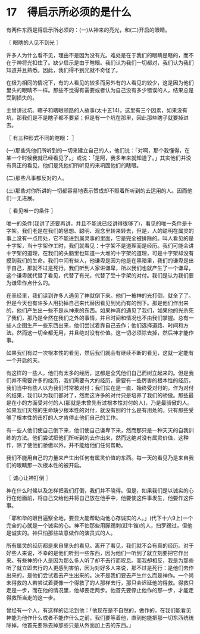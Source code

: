 # 17　得启示所必须的是什么


有两件东西是得启示所必须的：(一)从神来的亮光，和(二)开启的眼睛。



〖 眼瞎的人见不到光 〗

许多人为什么看不见，理由不是因为没有光。难处是在于我们的眼睛是瞎的，而不在于神将光扣住了。缺少启示是由于瞎眼。我们认为我们一切都对，我们认为我们知道并且熟悉。因此，我们得不到光就不奇怪了。

在极为相同的情况下，有的人看见的较多而另外有的人看见的较少，这是因为他们里头的眼睛不一样。那些不觉得有需要或者认为自己没有多少错误的人，结果总是受到损失的。

主曾讲过坑、瞎子和瞎眼领路的人故事(太十五14)。这里有三个因素，如果没有坑，那我们是不是瞎子都不要紧；但是有一个坑在那里，因此那些瞎子就要掉进去。



〖 有三种形式不同的瞎眼： 〗

(一)那些凭他们所听到的一切来建立自己的人，他们说：「对啊，那个我懂得，在某一个时候我就已经看见了。」或说：「是阿，我多年来就知道了。」其实他们并没有真正的看见，他们是凭他们所听见的来巩固他们的瞎眼。

(二)那些凡事都反对的人。

(三)那些对你所讲的一切都容易地表示赞成却不照着所听到的去运用的人。因而他们一无进展。



〖 看见唯一的条件 〗

唯一的条件(我讲了还要再讲，并且不能说已经讲得很够了)，看见的唯一条件是十字架。我们老是在我们的思想、聪明、观念里转来转去，但是，人的聪明在属灵的事上没有一点用处，它不能进到属灵事的里面，它是完全被排除的。叫人看见的是十字架，当十字架作工时，我们就看见：十字架不是道理而是经历。我们可能会讲十字架的道理，在我们的头脑里也知道一大堆的十字架的道理，可是十字架却没有摸到我们的生命。我们中间有些人，他谦卑是因为他是在黑暗里，我们的谦卑是出于自己，那就不过是死行。我们听到人家讲谦卑，所以我们也就产生了一个谦卑，这个谦卑就代替了看见，代替了有光，代替了受十字架的对付。我们是认为我们要为谦卑作点什么的。

在圣经里，我们读到许多人遇见了神就倒下来。他们一被神的光打倒，就全了了。但是今天也有许多人用扔掉自己来代替因看见到光而有的倒下。那是他们作出来的，他们产生出一些不是从神来的东西。如果神真的遇见了我们，如果他的光杀死了我们，那乃是全然在我们之外的事情，并且时间和情况也不由我们掌握。总有一些人企图生产一些东西出来，他们尝试着靠自己去作；他们选择道路、时间和方法。然而这一切全都无用，并且绝对没有价值。这一切必须除去掉，然后神才能作事。

如果我们有过一次根本性的看见，然后我们就会有继续不断的看见，这就一定能有一个开启的天。

有这样的一些人，他们有太多的经历，这都是全凭他们自己而树立起来的。但是我们并不需要许多的经历，我们需要有大的经历，需要有一些厉害的根本性的经历。我们当中有些人以为我们时常被对付；我们实在是一直、始终受对付的。作为对付的结果，我们以为我们都对了，然而这许多的对付只是培养了我们的骄傲。那些最是在小的方面受对付的人(那就是未曾先有过根本性对付的人)，乃是最骄傲的人。如果我们天然的生命缺少根本性的对付，就没有别的什么是有用处的。只有那些受够了根本性的击打的人才肯停止他们自己的工作。

有一些人他们使自己倒下来，他们使自己谦卑下来，然而那只是一种天天的自我训练的方法。他们尝试把他们所听到的去作出来，然而这绝对没有属灵价值，这种作，除了使他们骄傲以外，并不能给他们任何帮助。

我们不能用自己的力量来产生出任何有属灵价值的东西。每一天的看见乃是来自我们的眼睛那一次根本性的被开启。



〖 诚心让神打倒 〗

神在什么时候以及怎样把我们打倒，我们并不晓得。但是，如果我们是以诚实的心行在他面前，将自己交给他并将自己放在他手中，他要使这件事发生，他要作这件事。

「耶和华的眼目遍察全地，要显大能帮助向他心存诚实的人。」(代下十六9上)一个完全的心就是一个诚实的心。神不怕那些用脚踢刺(赶牛锥)的人，扫罗踢过，但他是诚实的。神只怕那些故意做作的演员式的人。

所有属灵的经历都是来自里头的看见。离开了看见，我们就不会有真的经历。对于好些人来说，不幸的是他们听到一些东西，因为他们一听到了就立刻要把它作出来。有些神的仆人是因为那么多人听了却不去行而叹息。而我却相反，我是为那些听了就立即去行的人更感到害怕，因为对好多人来说，那不过是死行：是他们去作出来的，是他们尝试着去产生出来的。决不是我们要去产生什么而是神作。一个尚未得救的人若尝试着要像一个得救了的人那样去行，那只会迟延他的得救。得救只走是一步，而在他的情况里，他却要走两步。他首先要停止他作的那一步，才能走得救所当走的这一步。

曾经有一个人，有这样的话论到他：「他现在是不自然的，做作的，在我们能看见神能为他作什么或者不能作什么之前，我们要等着他，直到他能把那一切东西统统除掉。他首先要除去掉那些只是从外面加上去的东西。」


